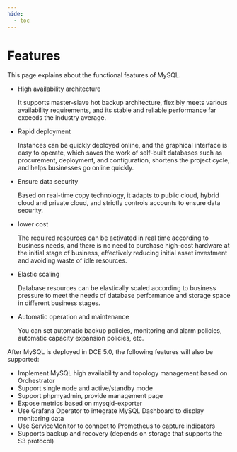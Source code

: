```yaml
---
hide:
  - toc
---
```


# Features

This page explains about the functional features of MySQL.

- High availability architecture

    It supports master-slave hot backup architecture, flexibly meets various availability requirements, and its stable and reliable performance far exceeds the industry average.

- Rapid deployment

    Instances can be quickly deployed online, and the graphical interface is easy to operate, which saves the work of self-built databases such as procurement, deployment, and configuration, shortens the project cycle, and helps businesses go online quickly.

- Ensure data security

    Based on real-time copy technology, it adapts to public cloud, hybrid cloud and private cloud, and strictly controls accounts to ensure data security.

- lower cost

    The required resources can be activated in real time according to business needs, and there is no need to purchase high-cost hardware at the initial stage of business, effectively reducing initial asset investment and avoiding waste of idle resources.

- Elastic scaling

    Database resources can be elastically scaled according to business pressure to meet the needs of database performance and storage space in different business stages.

- Automatic operation and maintenance

    You can set automatic backup policies, monitoring and alarm policies, automatic capacity expansion policies, etc.

After MySQL is deployed in DCE 5.0, the following features will also be supported:

- Implement MySQL high availability and topology management based on Orchestrator
- Support single node and active/standby mode
- Support phpmyadmin, provide management page
- Expose metrics based on mysqld-exporter
- Use Grafana Operator to integrate MySQL Dashboard to display monitoring data
- Use ServiceMonitor to connect to Prometheus to capture indicators
- Supports backup and recovery (depends on storage that supports the S3 protocol)